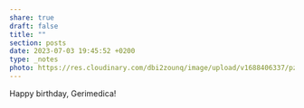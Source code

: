 ```yaml
---
share: true
draft: false
title: ""
section: posts
date: 2023-07-03 19:45:52 +0200
type: _notes
photo: https://res.cloudinary.com/dbi2zounq/image/upload/v1688406337/pzi7szrsosqi6enwvty3.jpg
---
```


Happy birthday, Gerimedica!
